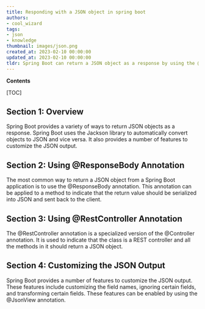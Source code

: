 ```yaml
---
title: Responding with a JSON object in spring boot
authors:
- cool_wizard
tags:
- json
- knowledge
thumbnail: images/json.png
created_at: 2023-02-10 00:00:00
updated_at: 2023-02-10 00:00:00
tldr: Spring Boot can return a JSON object as a response by using the @RestController annotation.
---
```


**Contents**

[TOC]

## Section 1: Overview
Spring Boot provides a variety of ways to return JSON objects as a response. Spring Boot uses the Jackson library to automatically convert objects to JSON and vice versa. It also provides a number of features to customize the JSON output.

## Section 2: Using @ResponseBody Annotation
The most common way to return a JSON object from a Spring Boot application is to use the @ResponseBody annotation. This annotation can be applied to a method to indicate that the return value should be serialized into JSON and sent back to the client.

## Section 3: Using @RestController Annotation
The @RestController annotation is a specialized version of the @Controller annotation. It is used to indicate that the class is a REST controller and all the methods in it should return a JSON object.

## Section 4: Customizing the JSON Output
Spring Boot provides a number of features to customize the JSON output. These features include customizing the field names, ignoring certain fields, and transforming certain fields. These features can be enabled by using the @JsonView annotation.
